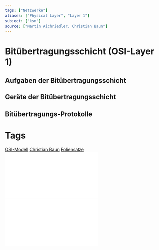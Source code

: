 ```yaml
---
tags: ["Netzwerke"]
aliases: ["Physical Layer", "Layer 1"]
subject: ["ksn"]
source: ["Martin Aichriedler, Christian Baun"]
---
```


# Bitübertragungsschicht (OSI-Layer 1)
## Aufgaben der Bitübertragungsschicht
## Geräte der Bitübertragungsschicht
## Bitübertragungs-Protokolle
# Tags
[OSI-Modell](netzwerk-technik/ksn%20(3)/OSI-Modell.md)
[Christian Baun](http://www.christianbaun.de/)
[Foliensätze](http://www.christianbaun.de/Netzwerke1718/index_de.html)
![2-FS_ComputerNetze](netzwerk-technik/assets/Christian-Baun/2-FS_ComputerNetze.pdf)
![3-FS_ComputerNetze](netzwerk-technik/assets/Christian-Baun/3-FS_ComputerNetze.pdf)
